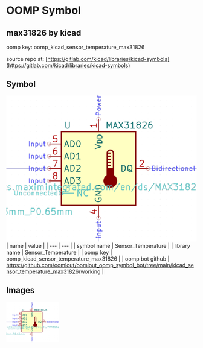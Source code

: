 # OOMP Symbol  
## max31826  by kicad  
  
oomp key: oomp_kicad_sensor_temperature_max31826  
  
source repo at: [https://gitlab.com/kicad/libraries/kicad-symbols](https://gitlab.com/kicad/libraries/kicad-symbols)  
## Symbol  
  
[![working.png](working_600.png)](working.png)  
| name | value | 
| --- | --- | 
| symbol name | Sensor_Temperature | 
| library name | Sensor_Temperature | 
| oomp key | oomp_kicad_sensor_temperature_max31826 | 
| oomp bot github | https://github.com/oomlout/oomlout_oomp_symbol_bot/tree/main/kicad_sensor_temperature_max31826/working | 
## Images  
  
[![working.png](working_140.png)](working.png)  
